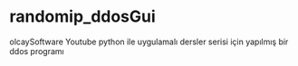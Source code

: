 # randomip_ddosGui
olcaySoftware Youtube python ile uygulamalı dersler serisi için yapılmış bir ddos programı
